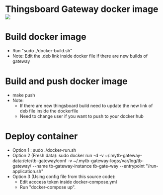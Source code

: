 # Thingsboard Gateway docker image [![](https://images.microbadger.com/badges/version/gmatheu/thingsboard-gateway.svg)](https://microbadger.com/images/gmatheu/thingsboard-gateway "Get your own version badge on microbadger.com")

# Build docker image
- Run "sudo ./docker-build.sh"
- Note: Edit the .deb link inside docker file if there are new builds of gateway

# Build and push docker image
- make push
- Note: 
  - If there are new thingsboard build need to update the new link of deb file inside the dockerfile
  - Need to change user if you want to push to your docker hub

# Deploy container
- Option 1 : sudo ./docker-run.sh
- Option 2 (Fresh data): sudo docker run -d -v ~/.mytb-gateway-data:/etc/tb-gateway/conf -v ~/.mytb-gateway-logs:/var/log/tb-gateway/ --name tb-gateway-instance tb-gate-way --entrypoint "/run-application.sh"
- Option 3 (Using config file from this source code): 
  - Edit acccess token inside docker-compose.yml
  - Run "docker-compose up".
